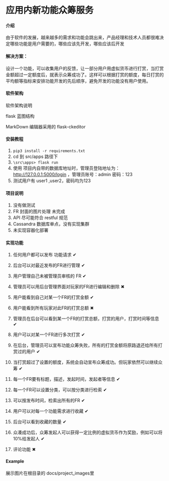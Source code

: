 # 应用内新功能众筹服务

#### 介绍

由于软件的发展，越来越多的需求和功能会跳出来，产品经理和技术人员都很难决定哪些功能是用户需要的，哪些应该先开发，哪些应该后开发

#### 解决方案：

设计一个功能，可以收集用户的反馈，让一部分用户用虚拟货币进行打赏，当打赏金额超过一定额度后，就表示众筹成功了。这样可以根据打赏的额度，每日打赏的平均额等指标来安排功能开发的先后顺序，避免开发的功能没有用户使用。

#### 软件架构

软件架构说明

 flask 蓝图结构

MarkDown 编辑器采用的 flask-ckeditor

#### 安装教程

1. `pip3 install -r requirements.txt` 
2. cd 到 src/apps 路径下
3. `\src\apps> flask run`
4. 使用 项目内自带的数据库地址时，管理员登陆地址为：http://127.0.0.1:5000/login ，管理员账号：admin       密码：123
5. 测试用户有 user1 ,user2，密码均为123

#### 项目说明

1. 没有做测试
2. FR 封面的图片处理 未完成
3. API 尽可能符合 restful 规范
4. Cassandra 数据库单点，没有实现集群
5. 未实现容器化部署

#### 实现功能

1. 任何用户都可以发布 功能请求																																			✔

2. 后台可以对最近发布的FR进行管理                                        														           				          ✔

3. 用户管理自己未被管理员审核的 FR                                      														           				           ✔

4. 管理员可以用后台管理界面对玩家的FR进行编辑和删除                                                                                                  ✖

5. 用户能看到自己对某一个FR的打赏金额                                                                                                                             ✔

6. 用户能看到所有玩家对此FR的打赏总额                                                                                                                             ✖

7. 管理员在后台可以看到某一个FR的打赏总额，打赏的用户，打赏时间等信息                                                                ✔

8. 用户可以对某一个FR进行多次打赏                                                                                                                                     ✔

9. 在后台，管理员可以宣布功能众筹失败，所有的打赏金额将原路退还给所有打赏过的用户                                         ✔

10. 当打赏超过了设置的额度，系统会自动宣布众筹成功。但玩家依然可以继续众筹                                                         ✔

11. 每一个FR要有标题，描述，发起时间，发起者等信息                                                                                                       ✔

12. 每一个FR可以设置分类，可以按分类进行检索                                                                                                                   ✔

13. 可以按发布时间，检索出所有的FR                                                                                                                                      ✔

14. 用户可以对每一个功能需求进行收藏                                                                                                                                   ✔

15. 后台可以看到收藏的数量                                                                                                                                                      ✔    

16. 众凑成功后，众筹发起人可以获得一定比例的虚拟货币作为奖励，例如可以将10%给发起人                                       ✔

17. 评论功能                                                                                                                                                                                  ✖

    

#### Example

展示图片在根目录的 docs/project_images里
